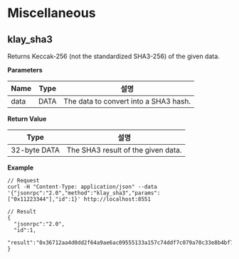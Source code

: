 # Miscellaneous

## klay_sha3

Returns Keccak-256 (not the standardized SHA3-256) of the given data.

**Parameters**

| Name | Type | 설명                                    |
| ---- | ---- | ------------------------------------- |
| data | DATA | The data to convert into a SHA3 hash. |

**Return Value**

| Type         | 설명                                 |
| ------------ | ---------------------------------- |
| 32-byte DATA | The SHA3 result of the given data. |


**Example**

```shell
// Request
curl -H "Content-Type: application/json" --data '{"jsonrpc":"2.0","method":"klay_sha3","params":["0x11223344"],"id":1}' http://localhost:8551

// Result
{
  "jsonrpc":"2.0",
  "id":1,
  "result":"0x36712aa4d0dd2f64a9ae6ac09555133a157c74ddf7c079a70c33e8b4bf70dd73"
}
```
